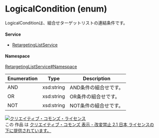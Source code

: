 

# LogicalCondition (enum)

LogicalConditionは、組合せターゲットリストの連結条件です。

#### Service

+ [RetargetingListService](../../services/RetargetingListService.md)

#### Namespace

[RetargetingListService#Namespace](../../services/RetargetingListService.md#namespace)

| Enumeration  |       Type       |          Description          |
| ------------ | ---------------- | ----------------------------- |
| AND | xsd:string | AND条件の組合せです。 |
| OR | xsd:string | OR条件の組合せです。 |
| NOT | xsd:string | NOT条件の組合せです。 |

<a rel="license" href="http://creativecommons.org/licenses/by-nd/2.1/jp/"><img alt="クリエイティブ・コモンズ・ライセンス" style="border-width:0" src="https://i.creativecommons.org/l/by-nd/2.1/jp/88x31.png" /></a><br />この 作品 は <a rel="license" href="http://creativecommons.org/licenses/by-nd/2.1/jp/">クリエイティブ・コモンズ 表示 - 改変禁止 2.1 日本 ライセンスの下に提供されています。</a>
